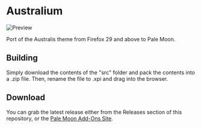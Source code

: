 # Australium
![Preview](http://i67.tinypic.com/2lvbz10.png)

Port of the Australis theme from Firefox 29 and above to Pale Moon.

## Building
Simply download the contents of the "src" folder  and pack the contents into a .zip file. Then, rename the file to .xpi and drag into the browser.

## Download
You can grab the latest release either from the Releases section of this repository, or the [Pale Moon Add-Ons Site](https://addons.palemoon.org/themes/complete/australium/).